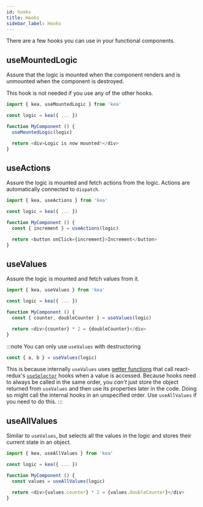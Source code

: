 ```yaml
---
id: hooks
title: Hooks
sidebar_label: Hooks
---
```


There are a few hooks you can use in your functional components.

## useMountedLogic

Assure that the logic is mounted when the component renders and is unmounted when the component is
destroyed.

This hook is not needed if you use any of the other hooks.

```javascript
import { kea, useMountedLogic } from 'kea'

const logic = kea({ ... })

function MyComponent () {
  useMountedLogic(logic)

  return <div>Logic is now mounted!</div>
}
```

## useActions

Assure the logic is mounted and fetch actions from the logic. Actions are automatically connected 
to `dispatch`.
    
```javascript
import { kea, useActions } from 'kea'

const logic = kea({ ... })

function MyComponent () {
  const { increment } = useActions(logic)

  return <button onClick={increment}>Increment</button>
}
```

## useValues

Assure the logic is mounted and fetch values from it.

```javascript
import { kea, useValues } from 'kea'

const logic = kea({ ... })

function MyComponent () {
  const { counter, doubleCounter } = useValues(logic)

  return <div>{counter} * 2 = {doubleCounter}</div>
}
```

:::note
You can only use `useValues` with destructoring
 
```javascript
const { a, b } = useValues(logic)
```

This is because internally `useValues` uses [getter functions](https://developer.mozilla.org/en-US/docs/Web/JavaScript/Reference/Functions/get) 
that call react-redux's [`useSelector`](https://react-redux.js.org/next/api/hooks#useselector) 
hooks when a value is accessed. Because hooks need to always be called in the same order, 
you _can't_ just store the object returned from `useValues` and then use its properties later in 
the code. Doing so might call the internal hooks in an unspecified order. Use `useAllValues` if you 
need to do this.
:::

## useAllValues

Similar to `useValues`, but selects all the values in the logic and stores their current state in an object.
    
```javascript
import { kea, useAllValues } from 'kea'

const logic = kea({ ... })

function MyComponent () {
  const values = useAllValues(logic)

  return <div>{values.counter} * 2 = {values.doubleCounter}</div>
}
```